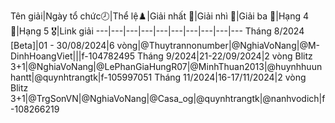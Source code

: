 Tên giải|Ngày tổ chức🕗|Thể lệ♟️|Giải nhất 🥇|Giải nhì 🥈|Giải ba 🥉|Hạng 4 🏅|Hạng 5 🎖️|Link giải
---|---|---|---|---|---|---|---|---|---
Tháng 8/2024 [Beta]|01 - 30/08/2024|6 vòng|@Thuytrannonumber|@NghiaVoNang|@M-DinhHoangViet|||f-104782495
Tháng 9/2024|21-22/09/2024|2 vòng Blitz 3+1|@NghiaVoNang|@LePhanGiaHungR07|@MinhThuan2013|@huynhhuunhantt|@quynhtrangtk|f-105997051
Tháng 11/2024|16-17/11/2024|2 vòng Blitz 3+1|@TrgSonVN|@NghiaVoNang|@Casa_og|@quynhtrangtk|@nanhvodich|f-108266219
